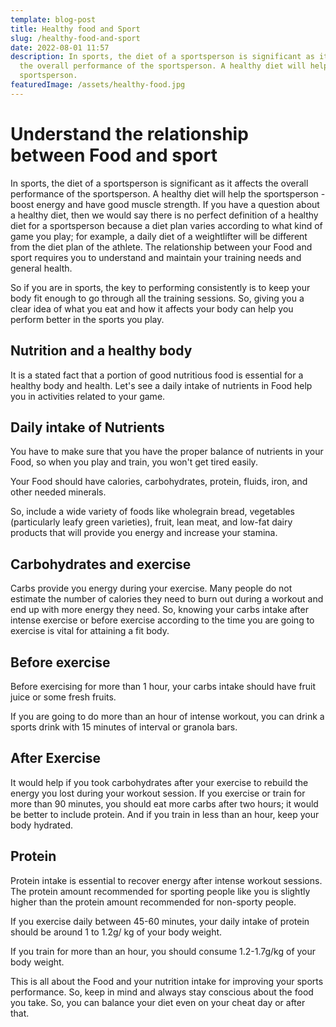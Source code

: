 ```yaml
---
template: blog-post
title: Healthy food and Sport
slug: /healthy-food-and-sport
date: 2022-08-01 11:57
description: In sports, the diet of a sportsperson is significant as it affects
  the overall performance of the sportsperson. A healthy diet will help the
  sportsperson.
featuredImage: /assets/healthy-food.jpg
---
```

# Understand the relationship between Food and sport

In sports, the diet of a sportsperson is significant as it affects the overall performance of the sportsperson. A healthy diet will help the sportsperson - boost energy and have good muscle strength. If you have a question about a healthy diet, then we would say there is no perfect definition of a healthy diet for a sportsperson because a diet plan varies according to what kind of game you play; for example, a daily diet of a weightlifter will be different from the diet plan of the athlete. The relationship between your Food and sport requires you to understand and maintain your training needs and general health.

So if you are in sports, the key to performing consistently is to keep your body fit enough to go through all the training sessions. So, giving you a clear idea of what you eat and how it affects your body can help you perform better in the sports you play. 

## Nutrition and a healthy body

It is a stated fact that a portion of good nutritious food is essential for a healthy body and health. Let's see a daily intake of nutrients in Food help you in activities related to your game.

## Daily intake of Nutrients

You have to make sure that you have the proper balance of nutrients in your Food, so when you play and train, you won't get tired easily. 

Your Food should have calories, carbohydrates, protein, fluids, iron, and other needed minerals.

So, include a wide variety of foods like wholegrain bread, vegetables (particularly leafy green varieties), fruit, lean meat, and low-fat dairy products that will provide you energy and increase your stamina. 

## Carbohydrates and exercise

Carbs provide you energy during your exercise. Many people do not estimate the number of calories they need to burn out during a workout and end up with more energy they need. So, knowing your carbs intake after intense exercise or before exercise according to the time you are going to exercise is vital for attaining a fit body.



## Before exercise 

Before exercising for more than 1 hour, your carbs intake should have fruit juice or some fresh fruits.

If you are going to do more than an hour of intense workout, you can drink a sports drink with 15 minutes of interval or granola bars.



## After Exercise

It would help if you took carbohydrates after your exercise to rebuild the energy you lost during your workout session. If you exercise or train for more than 90 minutes, you should eat more carbs after two hours; it would be better to include protein. And if you train in less than an hour, keep your body hydrated.

## Protein 

Protein intake is essential to recover energy after intense workout sessions. The protein amount recommended for sporting people like you is slightly higher than the protein amount recommended for non-sporty people. 

If you exercise daily between 45-60 minutes, your daily intake of protein should be around 1 to 1.2g/ kg of your body weight.

If you train for more than an hour, you should consume 1.2-1.7g/kg of your body weight.

This is all about the Food and your nutrition intake for improving your sports performance. So, keep in mind and always stay conscious about the food you take. So, you can balance your diet even on your cheat day or after that.